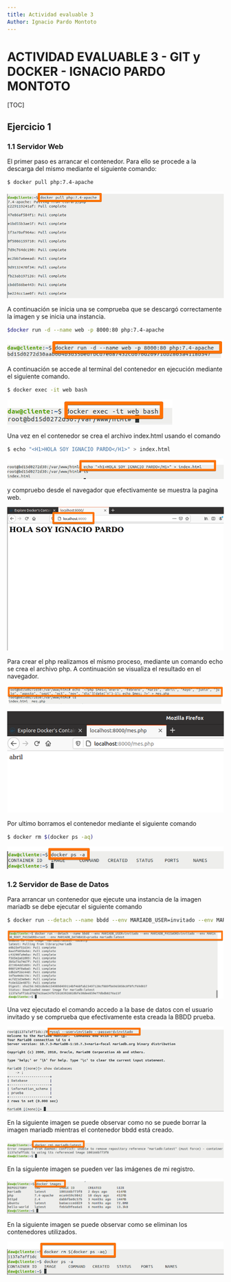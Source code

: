 ```yaml
---
title: Actividad evaluable 3
Author: Ignacio Pardo Montoto
---
```



# ACTIVIDAD EVALUABLE 3 - GIT y DOCKER - IGNACIO PARDO MONTOTO

[TOC]

## Ejercicio 1

### 1.1 Servidor Web

El primer paso es arrancar el contenedor. Para ello se procede a la descarga del mismo mediante el siguiente comando:

```bash
$ docker pull php:7.4-apache
```

![image-20220408180943443](ACTIVIDAD%20EVALUABLE%203.assets/image-20220408180943443.png)

A continuación se inicia una se comprueba que se descargó correctamente la imagen y se inicia una instancia.

```bash
$docker run -d --name web -p 8000:80 php:7.4-apache
```

![image-20220408182207471](ACTIVIDAD%20EVALUABLE%203.assets/image-20220408182207471.png)

A continuación se accede al terminal del contenedor en ejecución mediante el siguiente comando.

```bash
$ docker exec -it web bash
```

![image-20220408182838048](ACTIVIDAD%20EVALUABLE%203.assets/image-20220408182838048.png)

Una vez en el contenedor se crea el archivo index.html usando el comando

```bash
$ echo "<H1>HOLA SOY IGNACIO PARDO</H1>" > index.html
```

![image-20220408183618116](ACTIVIDAD%20EVALUABLE%203.assets/image-20220408183618116.png)

y compruebo desde el navegador que efectivamente se muestra la pagina web.

![image-20220408183729069](ACTIVIDAD%20EVALUABLE%203.assets/image-20220408183729069.png)



Para crear el php realizamos el mismo proceso, mediante un comando echo se crea el archivo php. A continuación se visualiza el resultado en el navegador.

![image-20220408185236569](ACTIVIDAD%20EVALUABLE%203.assets/image-20220408185236569.png)

![image-20220408185312047](ACTIVIDAD%20EVALUABLE%203.assets/image-20220408185312047.png)

Por ultimo borramos el contenedor mediante el siguiente comando

```bash
$ docker rm $(docker ps -aq)	
```

![image-20220408185915490](ACTIVIDAD%20EVALUABLE%203.assets/image-20220408185915490.png)



### 1.2 Servidor de Base de Datos

Para arrancar un contenedor que ejecute una instancia de la imagen mariadb se debe ejecutar el siguiente comando

```bash
$ docker run --detach --name bbdd --env MARIADB_USER=invitado --env MARIADB_PASSWORD=invitado --env MARIADB_ROOT_PASSWORD=root --env MARIADB_DATABASE=prueba mariadb:latest
```

![image-20220408204720728](ACTIVIDAD%20EVALUABLE%203.assets/image-20220408204720728.png)

Una vez ejecutado el comando accedo a la base de datos con el usuario invitado y se comprueba que efectivamente esta creada la BBDD prueba.

![image-20220408210832663](ACTIVIDAD%20EVALUABLE%203.assets/image-20220408210832663.png)

En la siguiente imagen se puede observar como no se puede borrar la imagen mariadb mientras el contenedor bbdd está  creado.

![image-20220408211145804](ACTIVIDAD%20EVALUABLE%203.assets/image-20220408211145804.png)

En la siguiente imagen se pueden ver las imágenes de mi registro.

![image-20220408211223626](ACTIVIDAD%20EVALUABLE%203.assets/image-20220408211223626.png)

En la siguiente imagen se puede observar como se eliminan los contenedores utilizados.

![image-20220408211332911](ACTIVIDAD%20EVALUABLE%203.assets/image-20220408211332911.png)

